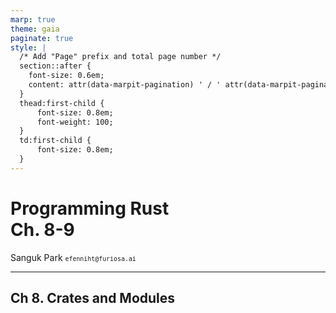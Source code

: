 ```yaml
---
marp: true
theme: gaia
paginate: true
style: |
  /* Add "Page" prefix and total page number */
  section::after {
    font-size: 0.6em;
    content: attr(data-marpit-pagination) ' / ' attr(data-marpit-pagination-total);
  }
  thead:first-child {
      font-size: 0.8em;
      font-weight: 100;
  }
  td:first-child {
      font-size: 0.8em;
  }
---
```

<!-- _class: invert lead -->
<!-- _paginate: false -->

# Programming Rust<br /> Ch. 8-9

Sanguk Park <small>`efenniht@furiosa.ai`</small>

---

## Ch 8. Crates and Modules


